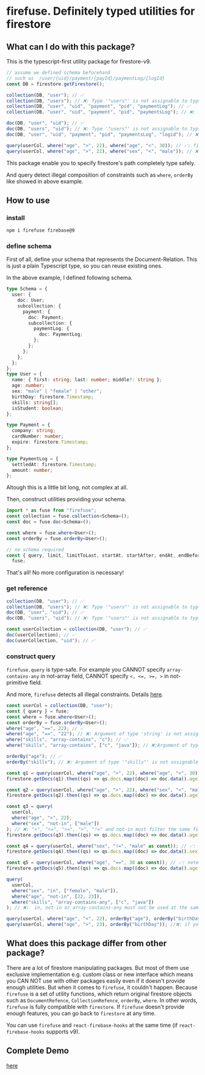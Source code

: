 # firefuse. Definitely typed utilities for firestore

## What can I do with this package?

This is the typescript-first utility package for firestore-v9.

```ts
// assume we defined schema beforehand
// such as  /user/{uid}/payment/{payId}/paymentLog/{logId}
const DB = firestore.getFirestore();

collection(DB, "user"); // ✅
collection(DB, "users"); // ❌: Type '"users"' is not assignable to type '"user"'
collection(DB, "user", "uid", "payment", "pid", "paymentLog"); // ✅
collection(DB, "user", "uid", "payment", "pid", "paymentsLog"); // ❌: Type '"paymentsLog"' is not assignable to type '"paymentLog"'

doc(DB, "user", "uid"); // ✅
doc(DB, "users", "uid"); // ❌: Type '"users"' is not assignable to type '"user"'
doc(DB, "user", "uid", "payment", "pid", "paymentsLog", "logid"); // ❌: Type '"paymentsLog"' is not assignable to type '"paymentLog"'

query(userCol, where("age", ">", 22), where("age", "<", 30)); // ✅: filter on single field
query(userCol, where("age", ">", 22), where("sex", "<", "male")); // ❌: filter on multiple field (firestore's limitation).
```

This package enable you to specify firestore's path completely type safely.

And query detect illegal composition of constraints such as `where`, `orderBy` like showed in above example.

## How to use

### install

```sh
npm i firefuse firebase@9
```

### define schema

First of all, define your schema that represents the Document-Relation. This is just a plain Typescript type, so you can reuse existing ones.

In the above example, I defined following schema.

```ts
type Schema = {
  user: {
    doc: User;
    subcollection: {
      payment: {
        doc: Payment;
        subcollection: {
          paymentLog: {
            doc: PaymentLog;
          };
        };
      };
    };
  };
};
type User = {
  name: { first: string; last: number; middle?: string };
  age: number;
  sex: "male" | "female" | "other";
  birthDay: firestore.Timestamp;
  skills: string[];
  isStudent: boolean;
};

type Payment = {
  company: string;
  cardNumber: number;
  expire: firestore.Timestamp;
};

type PaymentLog = {
  settledAt: firestore.Timestamp;
  amount: number;
};
```

Altough this is a little bit long, not complex at all.

Then, construct utilities providing your schema.

```ts
import * as fuse from "firefuse";
const collection = fuse.collection<Schema>();
const doc = fuse.doc<Schema>();

const where = fuse.where<User>();
const orderBy = fuse.orderBy<User>();

// no schema required
const { query, limit, limitToLast, startAt, startAfter, endAt, endBefore } =
  fuse;
```

That's all! No more configuration is necessary!

### get reference

```ts
collection(DB, "user"); // ✅
collection(DB, "users"); // ❌: Type '"users"' is not assignable to type '"user"'
doc(DB, "user", "uid"); // ✅
doc(DB, "users", "uid"); // ❌: Type '"users"' is not assignable to type '"user"'

const userCollection = collection(DB, "user"); // ✅
doc(userCollection); // ✅
doc(userCollection, "uid"); // ✅
```

### construct query

`firefuse.query` is type-safe. For example you CANNOT specify `array-contains-any` in not-array field, CANNOT specify `<, <=, >=, >` in not-primitive field.

And more, `firefuse` detects all illegal constraints. Details [here](https://firebase.google.com/docs/firestore/query-data/queries#query_limitations).

```ts
const userCol = collection(DB, "user");
const { query } = fuse;
const where = fuse.where<User>();
const orderBy = fuse.orderBy<User>();
where("age", "==", 22); // ✅
where("age", "==", "22"); // ❌: Argument of type 'string' is not assignable to parameter of type 'number'.
where("skills", "array-contains", "c"); // ✅
where("skills", "array-contains", ["c", "java"]); // ❌:Argument of type 'string[]' is not assignable to parameter of type 'string'.

orderBy("age"); // ✅
orderBy("skills"); // ❌: Argument of type '"skills"' is not assignable to parameter of type '"age" | "sex" | "birthDay" | "isStudent"'

const q1 = query(userCol, where("age", ">", 22), where("age", "<", 30)); // ✅: queried docs are typed to have `.age` property
firestore.getDocs(q1).then((qs) => qs.docs.map((doc) => doc.data().age)); // `.age` became required property!!

const q2 = query(userCol, where("age", ">", 22), where("sex", "<", "male")); // ❌: filter on multiple field (firestore's limitation).
firestore.getDocs(q2).then((qs) => qs.docs.map((doc) => doc.data().age)); // doc.data() is never

const q3 = query(
  userCol,
  where("age", ">", 22),
  where("sex", "not-in", ["male"])
); // ❌: "<", "<=", ">=", ">", "!=" and not-in must filter the same field (firestore's limitation).
firestore.getDocs(q3).then((qs) => qs.docs.map((doc) => doc.data().age)); // doc.data() is never

const q4 = query(userCol, where("sex", "!=", "male" as const)); // ✅: note `as const`
firestore.getDocs(q4).then((qs) => qs.docs.map((doc) => doc.data().sex)); // now, sex is `"female" | "other"` because you removed it !!

const q5 = query(userCol, where("age", "==", 30 as const)); // ✅: note `as const`
firestore.getDocs(q5).then((qs) => qs.docs.map((doc) => doc.data().age === 30)); // now age === 30, becase you queried!!

query(
  userCol,
  where("sex", "in", ["female", "male"]),
  where("age", "not-in", [22, 23]),
  where("skills", "array-contains-any", ["c", "java"])
); // ❌:  in, not-in or array-contains-any must not be used at the same time and appear only once (firestore's limitation).

query(userCol, where("age", "<", 22), orderBy("age"), orderBy("birthDay")); // ✅
query(userCol, where("age", ">", 23), orderBy("birthDay")); //❌: if you include a filter with a range comparison (<, <=, >, >=), your first ordering must be on the same field: (firestore's limitation)
```

## What does this package differ from other package?

There are a lot of firestore manipulating packages. But most of them use exclusive implementation e.g. custom class or new interface which means you CAN NOT use with other packages easily even if it doesn't provide enough utilities. But when it comes to `firefuse`, it couldn't happen. Because `firefuse` is a set of utility functions, which return original firestore objects such as `DocumentRefence`, `CollectionRefence`, `orderBy`, `where`. In other words, `firefuse` is fully compatible with `firestore`. If `firefuse` doesn't provide enough features, you can go back to `firestore` at any time.

You can use `firefuse` and `react-firebase-hooks` at the same time (if `react-firebase-hooks` supports v9).

## Complete Demo

[here](https://github.com/Hagihara-A/fire-fuse/blob/master/firefuse/demo.ts)
